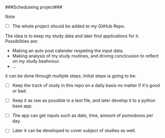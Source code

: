 ###Scheduleing project###

> [!NOTE]
- [ ] The whole project should be added to my GitHub Repo.

The idea is to keep my study data and later find applications for it. Possibilities are:
- Making an auto post calender respeting the input data.
- Making analysis of my study routines, and driving conclcusion to reflect on my study beahviour.
- ...

it can be done through multiple steps. Initial steps is going to be:
- [ ] Keep the track of study in this repo on a daily basis no matter if it's good or bad.
- [ ] Keep it as raw as possible in a text file, and later develop it to a python base app.
- [ ] The app can get inputs such as date, time, amount of pomodoros per day.
- [ ] Later it can be developed to cover subject of studies as well. 


